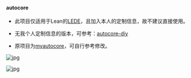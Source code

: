 #### autocore

* 此项目仅适用于Lean的[LEDE](https://github.com/coolsnowwolf/lede)，且加入本人的定制信息，故不建议直接使用。

* 无我个人定制信息的版本，可参考：[autocore-diy](https://github.com/xiangfeidexiaohuo/autocore-diy)

* 原项目为[myautocore](https://github.com/sirpdboy/myautocore)，可自行参考修改。


![jpg](./pic/1.jpg)

![jpg](./pic/2.jpg)


